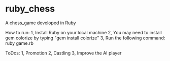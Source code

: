 # ruby_chess
A chess_game developed in Ruby

How to run:
1, Install Ruby on your local machine
2, You may need to install gem colorize by typing "gem install colorize"
3, Run the following command: ruby game.rb

ToDos:
1, Promotion
2, Castling
3, Improve the AI player
